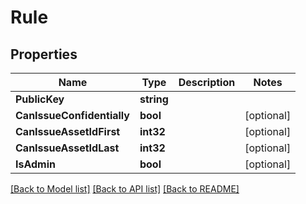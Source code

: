 # Rule

## Properties
Name | Type | Description | Notes
------------ | ------------- | ------------- | -------------
**PublicKey** | **string** |  | 
**CanIssueConfidentially** | **bool** |  | [optional] 
**CanIssueAssetIdFirst** | **int32** |  | [optional] 
**CanIssueAssetIdLast** | **int32** |  | [optional] 
**IsAdmin** | **bool** |  | [optional] 

[[Back to Model list]](../README.md#documentation-for-models) [[Back to API list]](../README.md#documentation-for-api-endpoints) [[Back to README]](../README.md)


